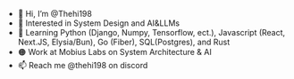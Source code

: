 - 👋 Hi, I’m @Thehi198
- 👀 Interested in System Design and AI&LLMs
- 🌱 Learning Python (Django, Numpy, Tensorflow, ect.), Javascript (React, Next.JS, Elysia/Bun), Go (Fiber), SQL(Postgres), and Rust
- 🟠 Work at Mobius Labs on System Architecture & AI
- 📫 Reach me @thehi198 on discord

<!---
Thehi198/Thehi198 is a ✨ special ✨ repository because its `README.md` (this file) appears on your GitHub profile.
You can click the Preview link to take a look at your changes.
--->
